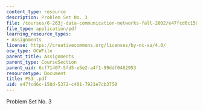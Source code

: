 ```yaml
---
content_type: resource
description: Problem Set No. 3
file: /courses/6-263j-data-communication-networks-fall-2002/e47fcd6c150d5372c4017921e7cb3750_PS3_.pdf
file_type: application/pdf
learning_resource_types:
- Assignments
license: https://creativecommons.org/licenses/by-nc-sa/4.0/
ocw_type: OCWFile
parent_title: Assignments
parent_type: CourseSection
parent_uid: 6cf71407-5fd5-e5e2-a4f1-99ddf0482953
resourcetype: Document
title: PS3_.pdf
uid: e47fcd6c-150d-5372-c401-7921e7cb3750
---
```

Problem Set No. 3
